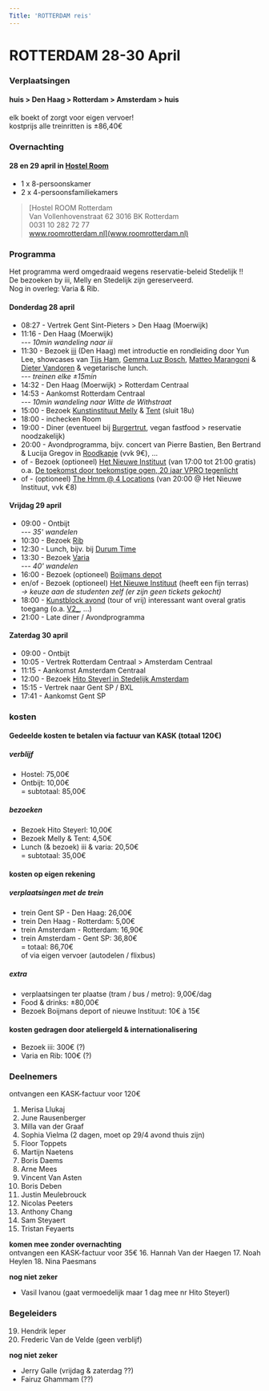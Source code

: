 ```yaml
---
Title: 'ROTTERDAM reis'
---
```


# ROTTERDAM 28-30 April

### Verplaatsingen
#### huis > Den Haag > Rotterdam > Amsterdam > huis    
elk boekt of zorgt voor eigen vervoer!     
kostprijs alle treinritten is ±86,40€

### Overnachting
#### 28 en 29 april in [Hostel Room](https://www.roomrotterdam.nl/)
* 1 x 8-persoonskamer
* 2 x 4-persoonsfamiliekamers

> [Hostel ROOM Rotterdam    
  Van Vollenhovenstraat 62 3016 BK Rotterdam    
  0031 10 282 72 77    
  www.roomrotterdam.nl](www.roomrotterdam.nl)

### Programma
Het programma werd omgedraaid wegens reservatie-beleid Stedelijk !!    
De bezoeken by iii, Melly en Stedelijk zijn gereserveerd.    
Nog in overleg: Varia & Rib.
#### Donderdag 28 april
* 08:27 - Vertrek Gent Sint-Pieters > Den Haag (Moerwijk)
* 11:16 - Den Haag (Moerwijk)    
*--- 10min wandeling naar iii*
* 11:30 - Bezoek [iii](https://instrumentinventors.org) (Den Haag) met introductie en rondleiding door Yun Lee, showcases van [Tijs Ham](https://instrumentinventors.org/artist/tijs-ham), [Gemma Luz Bosch](https://instrumentinventors.org/artist/gemma-luz-bosch), [Matteo Marangoni](https://instrumentinventors.org/artist/matteo-marangoni) & [Dieter Vandoren](https://instrumentinventors.org/artist/dieter-vandoren) & vegetarische lunch.    
*--- treinen elke ±15min*
* 14:32 - Den Haag (Moerwijk) > Rotterdam Centraal
* 14:53 - Aankomst Rotterdam Centraal    
*--- 10min wandeling naar Witte de Withstraat*
* 15:00 - Bezoek [Kunstinstituut Melly](https://www.kunstinstituutmelly.nl/)
& [Tent](https://www.tentrotterdam.nl) (sluit 18u)
* 18:00 - inchecken Room
* 19:00 - Diner (eventueel bij [Burgertrut](https://roodkapje.org/burgertrut/), vegan fastfood > reservatie noodzakelijk)
* 20:00 - Avondprogramma, bijv. concert van Pierre Bastien, Ben Bertrand & Lucija Gregov in [Roodkapje](https://roodkapje.org/event/2022-04-pierre-bastien-ben-bertrand-lucija-gregov-futura-resistenza/) (vvk 9€), ...
* of - Bezoek (optioneel) [Het Nieuwe Instituut](https://hetnieuweinstituut.nl/) (van 17:00 tot 21:00 gratis) o.a. [De toekomst door toekomstige ogen, 20 jaar VPRO tegenlicht](https://tegenlicht.hetnieuweinstituut.nl/)
* of - (optioneel) [The Hmm @ 4 Locations](https://thehmm.nl/event/the-hmm-4-locations/) (van 20:00 @ Het Nieuwe Instituut, vvk €8)

#### Vrijdag 29 april
* 09:00 - Ontbijt    
*--- 35' wandelen*
* 10:30 - Bezoek [Rib](https://www.ribrib.nl/)
* 12:30 - Lunch, bijv. bij [Durum Time](https://www.durumtime-rotterdam.nl/)
* 13:30 - Bezoek [Varia](https://varia.zone/)    
*--- 40' wandelen*
* 16:00 - Bezoek (optioneel) [Boijmans depot](https://www.boijmans.nl/)
* en/of - Bezoek (optioneel) [Het Nieuwe Instituut](https://hetnieuweinstituut.nl/) (heeft een fijn terras)    
*-> keuze aan de studenten zelf (er zijn geen tickets gekocht)*
* 18:00 - [Kunstblock avond](https://kunstblock.nl/) (tour of vrij) interessant want overal gratis toegang (o.a. [V2_](https://v2.nl/), ...)
* 21:00 - Late diner / Avondprogramma

#### Zaterdag 30 april
* 09:00 - Ontbijt
* 10:05 - Vertrek Rotterdam Centraal > Amsterdam Centraal
* 11:15 - Aankomst Amsterdam Centraal
* 12:00 - Bezoek [Hito Steyerl in Stedelijk Amsterdam](https://www.stedelijk.nl/nl/tentoonstellingen/hito-steyerl)
* 15:15 - Vertrek naar Gent SP / BXL
* 17:41 - Aankomst Gent SP

### kosten
#### Gedeelde kosten te betalen via factuur van KASK (totaal 120€)
##### verblijf
* Hostel: 75,00€
* Ontbijt: 10,00€   
= subtotaal: 85,00€   

##### bezoeken
* Bezoek Hito Steyerl: 10,00€
* Bezoek Melly & Tent: 4,50€
* Lunch (& bezoek) iii & varia: 20,50€    
= subtotaal: 35,00€    

#### kosten op eigen rekening
##### verplaatsingen met de trein
* trein Gent SP - Den Haag: 26,00€
* trein Den Haag - Rotterdam: 5,00€
* trein Amsterdam - Rotterdam: 16,90€
* trein Amsterdam - Gent SP: 36,80€     
= totaal: 86,70€    
of via eigen vervoer (autodelen / flixbus)

##### extra
* verplaatsingen ter plaatse (tram / bus / metro): 9,00€/dag
* Food & drinks: ±80,00€
* Bezoek Boijmans deport of nieuwe Instituut: 10€ à 15€

#### kosten gedragen door ateliergeld & internationalisering
* Bezoek iii: 300€ (?)
* Varia en Rib: 100€ (?)

### Deelnemers
ontvangen een KASK-factuur voor 120€
1. Merisa Llukaj
2. June Rausenberger
3. Milla van der Graaf
4. Sophia Vielma (2 dagen, moet op 29/4 avond thuis zijn)
5. Floor Toppets
6. Martijn Naetens
7. Boris Daems
8. Arne Mees
9. Vincent Van Asten
10. Boris Deben
11. Justin Meulebrouck
12. Nicolas Peeters
13. Anthony Chang
14. Sam Steyaert
15. Tristan Feyaerts

**komen mee zonder overnachting**    
ontvangen een KASK-factuur voor 35€
16. Hannah Van der Haegen
17. Noah Heylen
18. Nina Paesmans

**nog niet zeker**    
* Vasil Ivanou (gaat vermoedelijk maar 1 dag mee nr Hito Steyerl)

### Begeleiders
19. Hendrik leper
20. Frederic Van de Velde (geen verblijf)

**nog niet zeker**
* Jerry Galle (vrijdag & zaterdag ??)
* Fairuz Ghammam (??)
